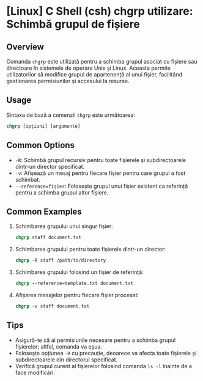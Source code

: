 # [Linux] C Shell (csh) chgrp utilizare: Schimbă grupul de fișiere

## Overview
Comanda `chgrp` este utilizată pentru a schimba grupul asociat cu fișiere sau directoare în sistemele de operare Unix și Linux. Aceasta permite utilizatorilor să modifice grupul de apartenență al unui fișier, facilitând gestionarea permisiunilor și accesului la resurse.

## Usage
Sintaxa de bază a comenzii `chgrp` este următoarea:

```csh
chgrp [opțiuni] [argumente]
```

## Common Options
- `-R`: Schimbă grupul recursiv pentru toate fișierele și subdirectoarele dintr-un director specificat.
- `-v`: Afișează un mesaj pentru fiecare fișier pentru care grupul a fost schimbat.
- `--reference=fișier`: Folosește grupul unui fișier existent ca referință pentru a schimba grupul altor fișiere.

## Common Examples
1. Schimbarea grupului unui singur fișier:
   ```csh
   chgrp staff document.txt
   ```

2. Schimbarea grupului pentru toate fișierele dintr-un director:
   ```csh
   chgrp -R staff /path/to/directory
   ```

3. Schimbarea grupului folosind un fișier de referință:
   ```csh
   chgrp --reference=template.txt document.txt
   ```

4. Afișarea mesajelor pentru fiecare fișier procesat:
   ```csh
   chgrp -v staff document.txt
   ```

## Tips
- Asigură-te că ai permisiunile necesare pentru a schimba grupul fișierelor; altfel, comanda va eșua.
- Folosește opțiunea `-R` cu precauție, deoarece va afecta toate fișierele și subdirectoarele din directorul specificat.
- Verifică grupul curent al fișierelor folosind comanda `ls -l` înainte de a face modificări.